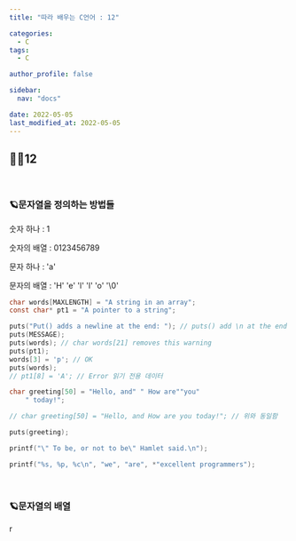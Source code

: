 ```yaml
---
title: "따라 배우는 C언어 : 12"

categories:
  - C
tags:
  - C

author_profile: false

sidebar:
  nav: "docs"

date: 2022-05-05
last_modified_at: 2022-05-05
---
```


## 🙇‍♀️12

<br>

### 🪐문자열을 정의하는 방법들

숫자 하나 : 1

숫자의 배열 : 0123456789

문자 하나 : 'a'

문자의 배열 : 'H' 'e' 'l' 'l' 'o' '\0'

```c
char words[MAXLENGTH] = "A string in an array";
const char* pt1 = "A pointer to a string";

puts("Put() adds a newline at the end: "); // puts() add \n at the end
puts(MESSAGE);
puts(words); // char words[21] removes this warning
puts(pt1);
words[3] = 'p'; // OK
puts(words);
// pt1[8] = 'A'; // Error 읽기 전용 데이터

char greeting[50] = "Hello, and" " How are""you"
	" today!";

// char greeting[50] = "Hello, and How are you today!"; // 위와 동일함

puts(greeting);

printf("\" To be, or not to be\" Hamlet said.\n");

printf("%s, %p, %c\n", "we", "are", *"excellent programmers");

```

<br>

### 🪐문자열의 배열



r
